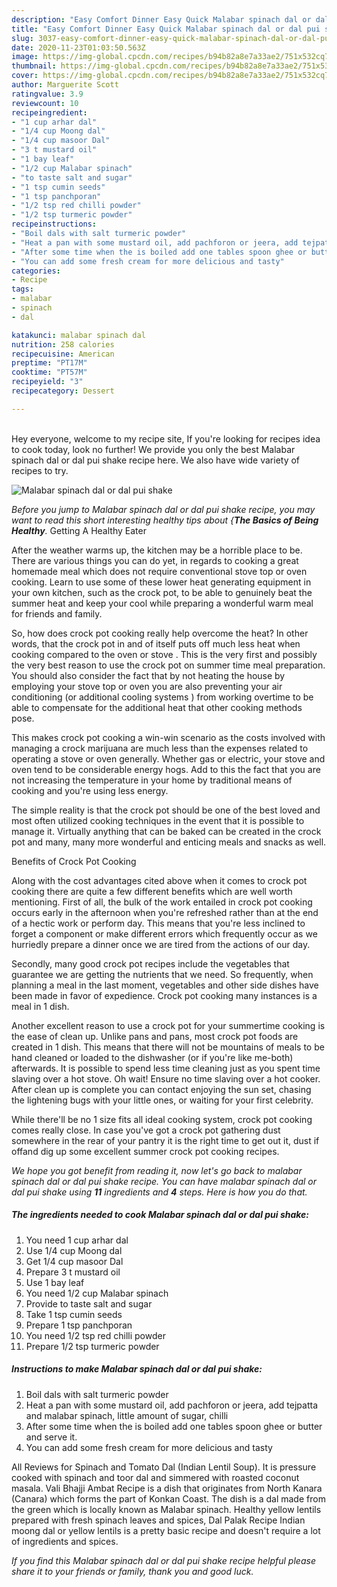 ```yaml
---
description: "Easy Comfort Dinner Easy Quick Malabar spinach dal or dal pui shake"
title: "Easy Comfort Dinner Easy Quick Malabar spinach dal or dal pui shake"
slug: 3037-easy-comfort-dinner-easy-quick-malabar-spinach-dal-or-dal-pui-shake
date: 2020-11-23T01:03:50.563Z
image: https://img-global.cpcdn.com/recipes/b94b82a8e7a33ae2/751x532cq70/malabar-spinach-dal-or-dal-pui-shake-recipe-main-photo.jpg
thumbnail: https://img-global.cpcdn.com/recipes/b94b82a8e7a33ae2/751x532cq70/malabar-spinach-dal-or-dal-pui-shake-recipe-main-photo.jpg
cover: https://img-global.cpcdn.com/recipes/b94b82a8e7a33ae2/751x532cq70/malabar-spinach-dal-or-dal-pui-shake-recipe-main-photo.jpg
author: Marguerite Scott
ratingvalue: 3.9
reviewcount: 10
recipeingredient:
- "1 cup arhar dal"
- "1/4 cup Moong dal"
- "1/4 cup masoor Dal"
- "3 t mustard oil"
- "1 bay leaf"
- "1/2 cup Malabar spinach"
- "to taste salt and sugar"
- "1 tsp cumin seeds"
- "1 tsp panchporan"
- "1/2 tsp red chilli powder"
- "1/2 tsp turmeric powder"
recipeinstructions:
- "Boil dals with salt turmeric powder"
- "Heat a pan with some mustard oil, add pachforon or jeera, add tejpatta and malabar spinach, little amount of sugar, chilli"
- "After some time when the is boiled add one tables spoon ghee or butter and serve it."
- "You can add some fresh cream for more delicious and tasty"
categories:
- Recipe
tags:
- malabar
- spinach
- dal

katakunci: malabar spinach dal 
nutrition: 258 calories
recipecuisine: American
preptime: "PT17M"
cooktime: "PT57M"
recipeyield: "3"
recipecategory: Dessert

---
```

<br>
Hey everyone, welcome to my recipe site, If you're looking for recipes idea to cook today, look no further! We provide you only the best Malabar spinach dal or dal pui shake recipe here. We also have wide variety of recipes to try.
<br>


![Malabar spinach dal or dal pui shake](https://img-global.cpcdn.com/recipes/b94b82a8e7a33ae2/751x532cq70/malabar-spinach-dal-or-dal-pui-shake-recipe-main-photo.jpg)

<i>Before you jump to Malabar spinach dal or dal pui shake recipe, you may want to read this short interesting healthy tips about {<strong>The Basics of Being Healthy</strong>.</i>
Getting A Healthy Eater


After the weather warms up, the kitchen may be a horrible place to be. There are various things you can do yet, in regards to cooking a great homemade meal which does not require conventional stove top or oven cooking. Learn to use some of these lower heat generating equipment in your own kitchen, such as the crock pot, to be able to genuinely beat the summer heat and keep your cool while preparing a wonderful warm meal for friends and family.

So, how does crock pot cooking really help overcome the heat? In other words, that the crock pot in and of itself puts off much less heat when cooking compared to the oven or stove . This is the very first and possibly the very best reason to use the crock pot on summer time meal preparation. You should also consider the fact that by not heating the house by employing your stove top or oven you are also preventing your air conditioning (or additional cooling systems ) from working overtime to be able to compensate for the additional heat that other cooking methods pose.

This makes crock pot cooking a win-win scenario as the costs involved with managing a crock marijuana are much less than the expenses related to operating a stove or oven generally. Whether gas or electric, your stove and oven tend to be considerable energy hogs. Add to this the fact that you are not increasing the temperature in your home by traditional means of cooking and you're using less energy.

 The simple reality is that the crock pot should be one of the best loved and most often utilized cooking techniques in the event that it is possible to manage it.  Virtually anything that can be baked can be created in the crock pot and many, many more wonderful and enticing meals and snacks as well.

Benefits of Crock Pot Cooking

Along with the cost advantages cited above when it comes to crock pot cooking there are quite a few different benefits which are well worth mentioning. First of all, the bulk of the work entailed in crock pot cooking occurs early in the afternoon when you're refreshed rather than at the end of a hectic work or perform day. This means that you're less inclined to forget a component or make different errors which frequently occur as we hurriedly prepare a dinner once we are tired from the actions of our day.

Secondly, many good crock pot recipes include the vegetables that guarantee we are getting the nutrients that we need. So frequently, when planning a meal in the last moment, vegetables and other side dishes have been made in favor of expedience. Crock pot cooking many instances is a meal in 1 dish.

Another excellent reason to use a crock pot for your summertime cooking is the ease of clean up.  Unlike pans and pans, most crock pot foods are created in 1 dish. This means that there will not be mountains of meals to be hand cleaned or loaded to the dishwasher (or if you're like me-both) afterwards. It is possible to spend less time cleaning just as you spent time slaving over a hot stove. Oh wait! Ensure no time slaving over a hot cooker. After clean up is complete you can contact enjoying the sun set, chasing the lightening bugs with your little ones, or waiting for your first celebrity.

While there'll be no 1 size fits all ideal cooking system, crock pot cooking comes really close. In case you've got a crock pot gathering dust somewhere in the rear of your pantry it is the right time to get out it, dust if offand dig up some excellent summer crock pot cooking recipes.


<i>We hope you got benefit from reading it, now let's go back to malabar spinach dal or dal pui shake recipe. You can have malabar spinach dal or dal pui shake using <strong>11</strong> ingredients and <strong>4</strong> steps. Here is how you do that.
</i>

##### The ingredients needed to cook Malabar spinach dal or dal pui shake:

1. You need 1 cup arhar dal
1. Use 1/4 cup Moong dal
1. Get 1/4 cup masoor Dal
1. Prepare 3 t mustard oil
1. Use 1 bay leaf
1. You need 1/2 cup Malabar spinach
1. Provide to taste salt and sugar
1. Take 1 tsp cumin seeds
1. Prepare 1 tsp panchporan
1. You need 1/2 tsp red chilli powder
1. Prepare 1/2 tsp turmeric powder


##### Instructions to make Malabar spinach dal or dal pui shake:

1. Boil dals with salt turmeric powder
1. Heat a pan with some mustard oil, add pachforon or jeera, add tejpatta and malabar spinach, little amount of sugar, chilli
1. After some time when the is boiled add one tables spoon ghee or butter and serve it.
1. You can add some fresh cream for more delicious and tasty


All Reviews for Spinach and Tomato Dal (Indian Lentil Soup). It is pressure cooked with spinach and toor dal and simmered with roasted coconut masala. Vali Bhajji Ambat Recipe is a dish that originates from North Kanara (Canara) which forms the part of Konkan Coast. The dish is a dal made from the green which is locally known as Malabar spinach. Healthy yellow lentils prepared with fresh spinach leaves and spices, Dal Palak Recipe Indian moong dal or yellow lentils is a pretty basic recipe and doesn&#39;t require a lot of ingredients and spices. 

<i>If you find this Malabar spinach dal or dal pui shake recipe helpful please share it to your friends or family, thank you and good luck.</i>
